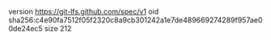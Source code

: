 version https://git-lfs.github.com/spec/v1
oid sha256:c4e90fa7512f05f2320c8a9cb301242a1e7de489669274289f957ae00de24ec5
size 212
